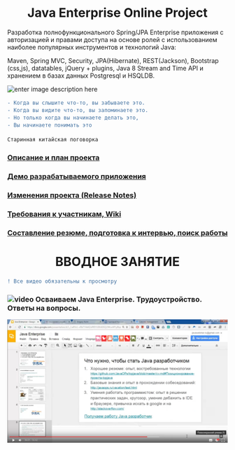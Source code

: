 # <center>Java Enterprise Online Project</center>  

Разработка полнофункционального Spring/JPA Enterprise приложения c авторизацией и правами доступа на основе ролей с использованием наиболее популярных инструментов и технологий Java:  
   
Maven, Spring MVC, Security, JPA(Hibernate), REST(Jackson), Bootstrap (css,js), datatables, jQuery + plugins, Java 8 Stream and Time API и хранением в базах данных Postgresql и HSQLDB.

![enter image description here](https://user-images.githubusercontent.com/13649199/27433714-8294e6fe-575e-11e7-9c41-7f6e16c5ebe5.jpg)

```diff
- Когда вы слышите что-то, вы забываете это.
- Когда вы видите что-то, вы запоминаете это.
- Но только когда вы начинаете делать это,
- Вы начинаете понимать это

Старинная китайская поговорка
```

### [Описание и план проекта](https://github.com/JavaOPs/topjava/blob/master/description.md)
### [Демо разрабатываемого приложения](http://topjava.herokuapp.com/)
### [Изменения проекта (Release Notes)](https://github.com/JavaOPs/topjava/blob/master/ReleaseNotes.md)
### [Требования к участникам, Wiki](https://github.com/JavaOPs/topjava/wiki)
### [Составление резюме, подготовка к интервью, поиск работы](https://github.com/JavaOPs/topjava/blob/master/cv.md)

# <center>ВВОДНОЕ ЗАНЯТИЕ</center>  
```diff
! Все видео обязательны к просмотру
```
### ![video](https://cloud.githubusercontent.com/assets/13649199/13672715/06dbc6ce-e6e7-11e5-81a9-04fbddb9e488.png) Осваиваем Java Enterprise. Трудоустройство. Ответы на вопросы.
<a href="https://drive.google.com/file/d/0B9Ye2auQ_NsFY1ZDNXRCd1NCTG8/edit"><img src="first.png" alt="Осваиваем Java Enterprise. Трудоустройство. Ответы на вопросы."></a>
